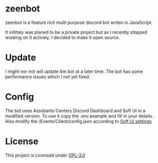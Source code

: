 # zeenbot

zeenbot is a feature rich multi purpose discord bot writen in JavaScript.

It inititaly was planed to be a private project but as I recently stopped working on it actively, I decided to make it open source.

# Update

I might nor not will update the bot at a later time. The bot has some performance issues which I not yet fixed.

# Config

The bot uses Assistants Centers Discord Dashboard and Soft UI in a modified version. To use it copy the .env.example and fill in your details. Also modify the /Events/Client/config.json according to [Soft UI settings](https://dbd-docs.assistantscenter.com/soft-ui/setup/#creating-config-json)

# License

This project is Licensed under [GPL-3.0](license.md)
